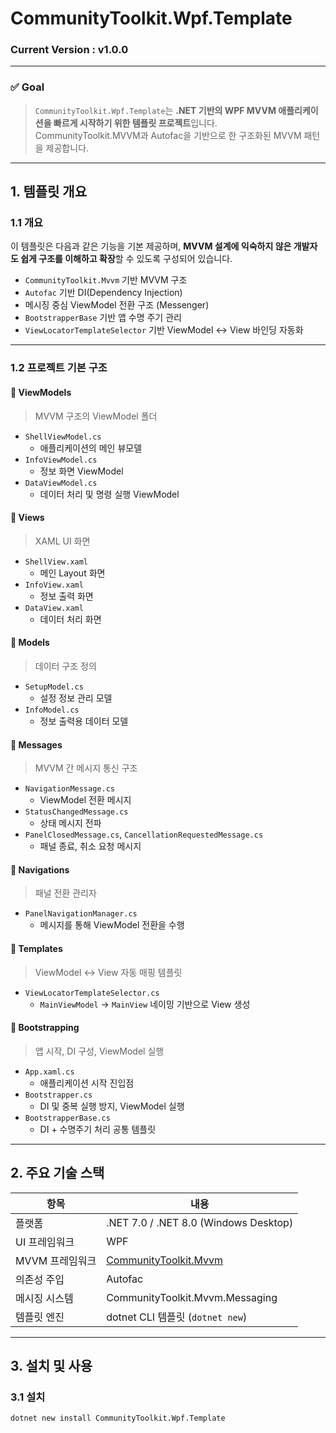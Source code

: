 # CommunityToolkit.Wpf.Template

### Current Version : v1.0.0

---

### ✅ Goal  
> `CommunityToolkit.Wpf.Template`는 **.NET 기반의 WPF MVVM 애플리케이션을 빠르게 시작하기 위한 템플릿 프로젝트**입니다.  
CommunityToolkit.MVVM과 Autofac을 기반으로 한 구조화된 MVVM 패턴을 제공합니다.

---

## 1. 템플릿 개요

### 1.1 개요  
이 템플릿은 다음과 같은 기능을 기본 제공하며, **MVVM 설계에 익숙하지 않은 개발자도 쉽게 구조를 이해하고 확장**할 수 있도록 구성되어 있습니다.

- `CommunityToolkit.Mvvm` 기반 MVVM 구조
- `Autofac` 기반 DI(Dependency Injection)
- 메시징 중심 ViewModel 전환 구조 (Messenger)
- `BootstrapperBase` 기반 앱 수명 주기 관리
- `ViewLocatorTemplateSelector` 기반 ViewModel ↔ View 바인딩 자동화

---

### 1.2 프로젝트 기본 구조

#### **📂 ViewModels**
> MVVM 구조의 ViewModel 폴더

- `ShellViewModel.cs`  
  - 애플리케이션의 메인 뷰모델
- `InfoViewModel.cs`  
  - 정보 화면 ViewModel
- `DataViewModel.cs`  
  - 데이터 처리 및 명령 실행 ViewModel

#### **📂 Views**
> XAML UI 화면

- `ShellView.xaml`  
  - 메인 Layout 화면
- `InfoView.xaml`  
  - 정보 출력 화면
- `DataView.xaml`  
  - 데이터 처리 화면

#### **📂 Models**
> 데이터 구조 정의

- `SetupModel.cs`  
  - 설정 정보 관리 모델
- `InfoModel.cs`  
  - 정보 출력용 데이터 모델

#### **📂 Messages**
> MVVM 간 메시지 통신 구조

- `NavigationMessage.cs`  
  - ViewModel 전환 메시지
- `StatusChangedMessage.cs`  
  - 상태 메시지 전파
- `PanelClosedMessage.cs`, `CancellationRequestedMessage.cs`  
  - 패널 종료, 취소 요청 메시지

#### **📂 Navigations**
> 패널 전환 관리자

- `PanelNavigationManager.cs`  
  - 메시지를 통해 ViewModel 전환을 수행

#### **📂 Templates**
> ViewModel ↔ View 자동 매핑 템플릿

- `ViewLocatorTemplateSelector.cs`  
  - `MainViewModel` → `MainView` 네이밍 기반으로 View 생성

#### **📂 Bootstrapping**
> 앱 시작, DI 구성, ViewModel 실행

- `App.xaml.cs`  
  - 애플리케이션 시작 진입점
- `Bootstrapper.cs`  
  - DI 및 중복 실행 방지, ViewModel 실행
- `BootstrapperBase.cs`  
  - DI + 수명주기 처리 공통 템플릿

---

## 2. 주요 기술 스택

| 항목 | 내용 |
|------|------|
| 플랫폼 | .NET 7.0 / .NET 8.0 (Windows Desktop) |
| UI 프레임워크 | WPF |
| MVVM 프레임워크 | [CommunityToolkit.Mvvm](https://learn.microsoft.com/en-us/dotnet/communitytoolkit/mvvm/) |
| 의존성 주입 | Autofac |
| 메시징 시스템 | CommunityToolkit.Mvvm.Messaging |
| 템플릿 엔진 | dotnet CLI 템플릿 (`dotnet new`) |

---

## 3. 설치 및 사용

### 3.1 설치

```bash
dotnet new install CommunityToolkit.Wpf.Template
